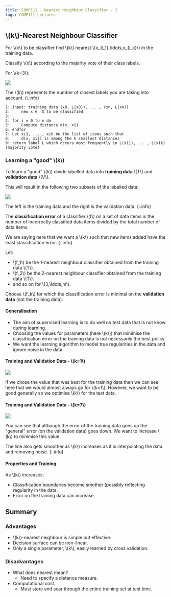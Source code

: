 ```yaml
---
title: COMP111 - Nearest Neighbour Classifier - 2
tags: COMP111 Lectures
---
```

## &#92;(k&#92;)-Nearest Neighbour Classifier
For &#92;(x&#92;) to be classifier find &#92;(k&#92;) nearest &#92;(x_{i_1},\ldots,x_{i_k}&#92;) in the training data.

Classify &#92;(x&#92;) according to the majority vote of their class labels.

For &#92;(k=3&#92;):

![]({{site.baseurl}}/assets/comp111/lectures/2020-12-10-2-1.png)

The &#92;(k&#92;) represents the number of closest labels you are taking into account.
{:.info}

```
1: Input: training data (x0, L(x0)), ... , (xn, L(xn))
2:     new x ∈  X to be classified
3:
4: for i = 0 to n do
5:     Compute distance d(x, xi)
6: endfor
7: Let xi1, ... , xik be the list of items such that
8:     d(x, xij) is among the k smallest distances
9: return label L which occurs most frequently in L(xi1), ... , L(xik) (majority vote)
```

### Learning a "good" &#92;(k&#92;)
To learn a "good" &#92;(k&#92;) divide labelled data into **training data** &#92;(T&#92;) and **validation data** &#92;(V&#92;).

This will result in the following two subsets of the labelled data:

![]({{site.baseurl}}/assets/comp111/lectures/2020-12-10-2-2.png)

The left is the training data and the right is the validation data.
{:.info}

The **classification error** of a classifier &#92;(f&#92;) on a set of data items is the number of incorrectly classified data items divided by the total number of data items.

We are saying here that we want a &#92;(k&#92;) such that new items added have the least classification error.
{:.info}

Let:

* &#92;(f_1&#92;) be the 1-nearest neighbour classifier obtained from the training data &#92;(T&#92;).
* &#92;(f_2&#92;) be the 2-nearest neighbour classifier obtained from the training data &#92;(T&#92;).
* and so on for &#92;(3,\ldots,m&#92;).

Choose &#92;(f_k&#92;) for which the classification error is minimal on the **validation data** (not the training data).

#### Generalisation

* The aim of supervised learning is to do well on test data that is not know during learning.
* Choosing the values for parameters (here &#92;(k&#92;)) that minimise the classification error on the training data is not necessarily the best policy.
* We want the learning algorithm to model true regularities in the data and ignore noise in the data.

#### Training and Validation Data - &#92;(k=1&#92;)

![]({{site.baseurl}}/assets/comp111/lectures/2020-12-10-2-3.png)

If we chose the value that was best for the training data then we can see here that we would almost always go for &#92;(k=1&#92;). However, we want to be good generally so we optimise &#92;(k&#92;) for the test data.

#### Training and Validation Data - &#92;(k=7&#92;)

![]({{site.baseurl}}/assets/comp111/lectures/2020-12-10-2-4.png)

You can see that although the error of the training data goes up the "general" error (on the validation data) goes down. We want to increase &#92;(k&#92;) to  minimise this value.

The line also gets smoother as &#92;(k&#92;) increases as it is interpolating the data and removing noise.
{:.info}

#### Properties and Training
As &#92;(k&#92;) increases:

* Classification boundaries become smother (possibly reflecting regularity in the data.
* Error on the training data can increase.

## Summary
### Advantages

* &#92;(k&#92;)-nearest neighbour is simple but effective.
* Decision surface can be non-linear.
* Only a single parameter, &#92;(k&#92;), easily learned by cross validation.

### Disadvantages

* What does nearest mean?
	* Need to specify a distance measure.
* Computational cost.
	* Must store and sear through the entire training set at test time.
